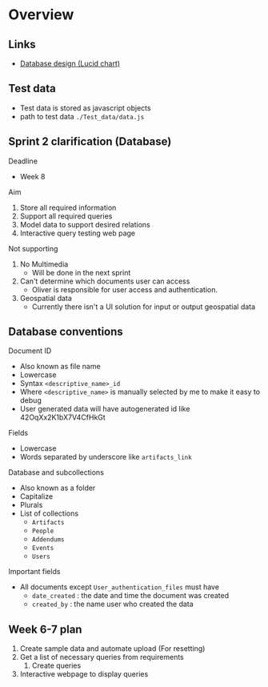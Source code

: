 # Overview

## Links

- [Database design (Lucid chart)](https://www.lucidchart.com/invitations/accept/5273bef4-c7d5-441d-9155-24498632c760)

## Test data

- Test data is stored as javascript objects
- path to test data `./Test_data/data.js`

## Sprint 2 clarification (Database)

Deadline

- Week 8

Aim

1. Store all required information
2. Support all required queries
3. Model data to support desired relations
4. Interactive query testing web page

Not supporting 

1. No Multimedia 
    - Will be done in the next sprint
2. Can't determine which documents user can access
    - Oliver is responsible for user access and authentication. 
3. Geospatial data 
    - Currently there isn't a UI solution for input or output geospatial data

## Database conventions

Document ID 

- Also known as file name
- Lowercase
- Syntax `<descriptive_name>_id` 
- Where `<descriptive_name>` is manually selected by me to make it easy to debug
- User generated data will have autogenerated id like 42OqXx2K1bX7V4CfHkGt

Fields

- Lowercase
- Words separated by underscore like `artifacts_link`

Database and subcollections

- Also known as a folder
- Capitalize
- Plurals
- List of collections
  - `Artifacts`
  - `People`
  - `Addendums`
  - `Events`
  - `Users` 

Important fields

- All documents except `User_authentication_files` must have
  - `date_created` : the date and time the document was created
  - `created_by` : the name user who created the data


## Week 6-7 plan

1. Create sample data and automate upload (For resetting)
2. Get a list of necessary queries from requirements 
    1. Create queries
3. Interactive webpage to display queries
